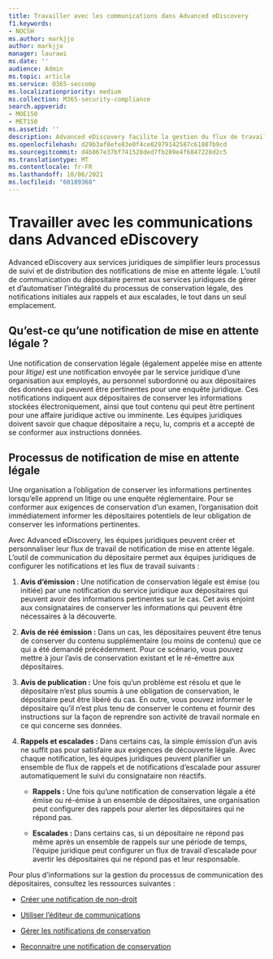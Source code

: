 ```yaml
---
title: Travailler avec les communications dans Advanced eDiscovery
f1.keywords:
- NOCSH
ms.author: markjjo
author: markjjo
manager: laurawi
ms.date: ''
audience: Admin
ms.topic: article
ms.service: O365-seccomp
ms.localizationpriority: medium
ms.collection: M365-security-compliance
search.appverid:
- MOE150
- MET150
ms.assetid: ''
description: Advanced eDiscovery facilite la gestion du flux de travail de notification de conservation légale en avertissant les dépositaires dans le cadre d’enquêtes juridiques.
ms.openlocfilehash: d29b3af8efe83e0f4ce02979142587c61807b9cd
ms.sourcegitcommit: d4b867e37bf741528ded7fb289e4f6847228d2c5
ms.translationtype: MT
ms.contentlocale: fr-FR
ms.lasthandoff: 10/06/2021
ms.locfileid: "60189368"
---
```

# <a name="work-with-communications-in-advanced-ediscovery"></a>Travailler avec les communications dans Advanced eDiscovery

Advanced eDiscovery aux services juridiques de simplifier leurs processus de suivi et de distribution des notifications de mise en attente légale. L’outil de communication du dépositaire permet aux services juridiques de gérer et d’automatiser l’intégralité du processus de conservation légale, des notifications initiales aux rappels et aux escalades, le tout dans un seul emplacement.

## <a name="what-is-a-legal-hold-notification"></a>Qu’est-ce qu’une notification de mise en attente légale ?

Une notification de conservation légale (également appelée mise en attente pour *litige)* est une notification envoyée par le service juridique d’une organisation aux employés, au personnel subordonné ou aux dépositaires des données qui peuvent être pertinentes pour une enquête juridique. Ces notifications indiquent aux dépositaires de conserver les informations stockées électroniquement, ainsi que tout contenu qui peut être pertinent pour une affaire juridique active ou imminente. Les équipes juridiques doivent savoir que chaque dépositaire a reçu, lu, compris et a accepté de se conformer aux instructions données.

## <a name="the-legal-hold-notification-process"></a>Processus de notification de mise en attente légale

Une organisation a l’obligation de conserver les informations pertinentes lorsqu’elle apprend un litige ou une enquête réglementaire. Pour se conformer aux exigences de conservation d’un examen, l’organisation doit immédiatement informer les dépositaires potentiels de leur obligation de conserver les informations pertinentes.

Avec Advanced eDiscovery, les équipes juridiques peuvent créer et personnaliser leur flux de travail de notification de mise en attente légale. L’outil de communication du dépositaire permet aux équipes juridiques de configurer les notifications et les flux de travail suivants :

1. **Avis d’émission :** Une notification de conservation légale est émise (ou initiée) par une notification du service juridique aux dépositaires qui peuvent avoir des informations pertinentes sur le cas. Cet avis enjoint aux consignataires de conserver les informations qui peuvent être nécessaires à la découverte.

2. **Avis de réé émission :** Dans un cas, les dépositaires peuvent être tenus de conserver du contenu supplémentaire (ou moins de contenu) que ce qui a été demandé précédemment. Pour ce scénario, vous pouvez mettre à jour l’avis de conservation existant et le ré-émettre aux dépositaires.

3. **Avis de publication :** Une fois qu’un problème est résolu et que le dépositaire n’est plus soumis à une obligation de conservation, le dépositaire peut être libéré du cas. En outre, vous pouvez informer le dépositaire qu’il n’est plus tenu de conserver le contenu et fournir des instructions sur la façon de reprendre son activité de travail normale en ce qui concerne ses données.

4. **Rappels et escalades :** Dans certains cas, la simple émission d’un avis ne suffit pas pour satisfaire aux exigences de découverte légale. Avec chaque notification, les équipes juridiques peuvent planifier un ensemble de flux de rappels et de notifications d’escalade pour assurer automatiquement le suivi du consignataire non réactifs.

   - **Rappels :** Une fois qu’une notification de conservation légale a été émise ou ré-émise à un ensemble de dépositaires, une organisation peut configurer des rappels pour alerter les dépositaires qui ne répond pas.

   - **Escalades :** Dans certains cas, si un dépositaire ne répond pas même après un ensemble de rappels sur une période de temps, l’équipe juridique peut configurer un flux de travail d’escalade pour avertir les dépositaires qui ne répond pas et leur responsable.

Pour plus d’informations sur la gestion du processus de communication des dépositaires, consultez les ressources suivantes : 

- [Créer une notification de non-droit](create-hold-notification.md)

- [Utiliser l’éditeur de communications](using-communications-editor.md)

- [Gérer les notifications de conservation](manage-hold-notification.md)

- [Reconnaitre une notification de conservation](acknowledge-hold-notification.md)